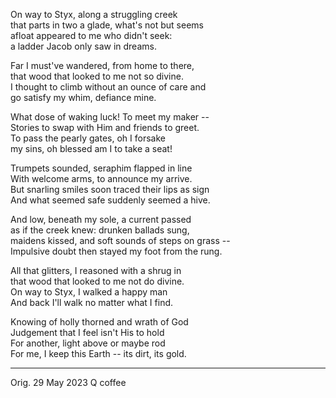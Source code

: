 On way to Styx, along a struggling creek\
that parts in two a glade, what's not but seems\
afloat appeared to me who didn't seek:\
a ladder Jacob only saw in dreams.

Far I must've wandered, from home to there,\
that wood that looked to me not so divine.\
I thought to climb without an ounce of care and\
go satisfy my whim, defiance mine.

What dose of waking luck! To meet my maker --\
Stories to swap with Him and friends to greet.\
To pass the pearly gates, oh I forsake\
my sins, oh blessed am I to take a seat!

Trumpets sounded, seraphim flapped in line\
With welcome arms, to announce my arrive.\
But snarling smiles soon traced their lips as sign\
And what seemed safe suddenly seemed a hive.

And low, beneath my sole, a current passed\
as if the creek knew: drunken ballads sung,\
maidens kissed, and soft sounds of steps on grass --\
Impulsive doubt then stayed my foot from the rung.

All that glitters, I reasoned with a shrug in\
that wood that looked to me not do divine.\
On way to Styx, I walked a happy man\
And back I'll walk no matter what I find.

Knowing of holly thorned and wrath of God\
Judgement that I feel isn't His to hold\
For another, light above or maybe rod\
For me, I keep this Earth -- its dirt, its gold.

-----

Orig. 29 May 2023
Q coffee